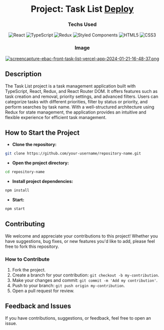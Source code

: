 <div align="center">

  <h1>Project: Task List <a href="https://ebac-front-task-list.vercel.app/">Deploy</a></h1>

  ### Techs Used

  ![React](https://img.shields.io/badge/react-%2320232a.svg?style=for-the-badge&logo=react&logoColor=%2361DAFB)
  ![TypeScript](https://img.shields.io/badge/typescript-%23007ACC.svg?style=for-the-badge&logo=typescript&logoColor=white)
  ![Redux](https://img.shields.io/badge/redux-%23593d88.svg?style=for-the-badge&logo=redux&logoColor=white)
  ![Styled Components](https://img.shields.io/badge/styled--components-DB7093?style=for-the-badge&logo=styled-components&logoColor=white)
  ![HTML5](https://img.shields.io/badge/html5-%23E34F26.svg?style=for-the-badge&logo=html5&logoColor=white)
  ![CSS3](https://img.shields.io/badge/css3-%231572B6.svg?style=for-the-badge&logo=css3&logoColor=white)

  ### Image
  
  [![screencapture-ebac-front-task-list-vercel-app-2024-01-21-16-48-37.png](https://i.postimg.cc/NfsCKxfp/screencapture-ebac-front-task-list-vercel-app-2024-01-21-16-48-37.png)](https://postimg.cc/0r403DSw)
  
</div>

## Description

The Task List project is a task management application built with TypeScript, React, Redux, and React Router DOM. It offers features such as task creation and removal, priority settings, and advanced filters. Users can categorize tasks with different priorities, filter by status or priority, and perform searches by task name. With a well-structured architecture using Redux for state management, the application provides an intuitive and flexible experience for efficient task management.

## How to Start the Project

- **Clone the repository:**
```bash
git clone https://github.com/your-username/repository-name.git
```
- **Open the project directory:**
```bash
cd repository-name
```
- **Install project dependencies:**
```bash
npm install
```
- **Start:**
```bash
npm start
```

## Contributing

We welcome and appreciate your contributions to this project! Whether you have suggestions, bug fixes, or new features you'd like to add, please feel free to fork this repository.

### How to Contribute

1. Fork the project.
2. Create a branch for your contribution: `git checkout -b my-contribution`.
3. Make your changes and commit: `git commit -m 'Add my contribution'`.
4. Push to your branch: `git push origin my-contribution`.
5. Open a pull request for review.

## Feedback and Issues

If you have contributions, suggestions, or feedback, feel free to open an issue.
